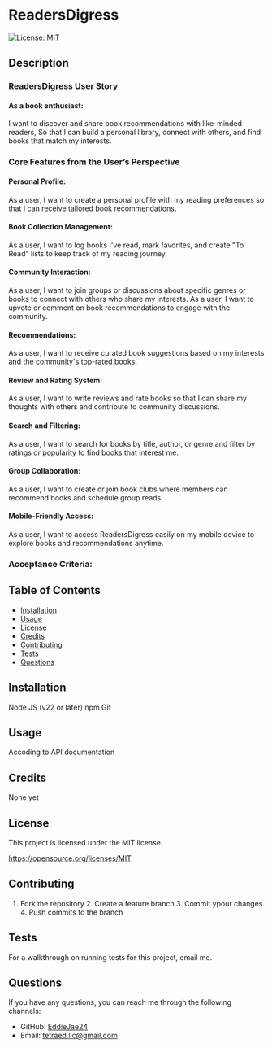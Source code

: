 # ReadersDigress

[![License: MIT](https://img.shields.io/badge/License-MIT-yellow.svg)](https://opensource.org/licenses/MIT)

## Description

### ReadersDigress User Story

#### As a book enthusiast:

I want to discover and share book recommendations with like-minded readers,
So that I can build a personal library, connect with others, and find books that match my interests.

### Core Features from the User’s Perspective

#### Personal Profile:

As a user, I want to create a personal profile with my reading preferences so that I can receive tailored book recommendations.

#### Book Collection Management:

As a user, I want to log books I've read, mark favorites, and create "To Read" lists to keep track of my reading journey.

#### Community Interaction:

As a user, I want to join groups or discussions about specific genres or books to connect with others who share my interests.
As a user, I want to upvote or comment on book recommendations to engage with the community.

#### Recommendations:

As a user, I want to receive curated book suggestions based on my interests and the community's top-rated books.

#### Review and Rating System:

As a user, I want to write reviews and rate books so that I can share my thoughts with others and contribute to community discussions.

#### Search and Filtering:

As a user, I want to search for books by title, author, or genre and filter by ratings or popularity to find books that interest me.

#### Group Collaboration:

As a user, I want to create or join book clubs where members can recommend books and schedule group reads.

#### Mobile-Friendly Access:

As a user, I want to access ReadersDigress easily on my mobile device to explore books and recommendations anytime.

### Acceptance Criteria:


## Table of Contents

- [Installation](#installation)
- [Usage](#usage)
- [License](#license)
- [Credits](#credits)
- [Contributing](#contributing)
- [Tests](#tests)
- [Questions](#questions)

## Installation

Node JS (v22 or later)
npm
Git

## Usage

Accoding to API documentation

## Credits

None yet

## License

This project is licensed under the MIT license.

https://opensource.org/licenses/MIT

## Contributing

1. Fork the repository 2. Create a feature branch 3. Commit ypour changes 4. Push commits to the branch

## Tests

For a walkthrough on running tests for this project, email me.

## Questions

If you have any questions, you can reach me through the following channels:

- GitHub: [EddieJae24](https://github.com/EddieJae24)
- Email: tetraed.llc@gmail.com
